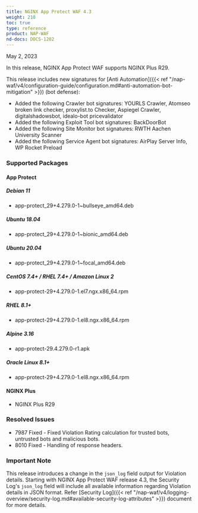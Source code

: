```yaml
---
title: NGINX App Protect WAF 4.3
weight: 210
toc: true
type: reference
product: NAP-WAF
nd-docs: DOCS-1202
---
```


May 2, 2023

In this release, NGINX App Protect WAF supports NGINX Plus R29.

This release includes new signatures for [Anti Automation]({{< ref "/nap-waf/v4/configuration-guide/configuration.md#anti-automation-bot-mitigation" >}}) (bot defense):

- Added the following Crawler bot signatures: YOURLS Crawler, Atomseo broken link checker, proxylist.to Checker, Aspiegel Crawler, digitalshadowsbot, idealo-bot pricevalidator
- Added the following Exploit Tool bot signatures: BackDoorBot
- Added the following Site Monitor bot signatures: RWTH Aachen University Scanner
- Added the following Service Agent bot signatures: AirPlay Server Info, WP Rocket Preload


### Supported Packages

#### App Protect

##### Debian 11

- app-protect_29+4.279.0-1~bullseye_amd64.deb

##### Ubuntu 18.04

- app-protect_29+4.279.0-1~bionic_amd64.deb

##### Ubuntu 20.04

- app-protect_29+4.279.0-1~focal_amd64.deb

##### CentOS 7.4+ / RHEL 7.4+ / Amazon Linux 2

- app-protect-29+4.279.0-1.el7.ngx.x86_64.rpm

##### RHEL 8.1+

- app-protect-29+4.279.0-1.el8.ngx.x86_64.rpm

##### Alpine 3.16

- app-protect-29.4.279.0-r1.apk

##### Oracle Linux 8.1+

- app-protect-29+4.279.0-1.el8.ngx.x86_64.rpm


#### NGINX Plus

- NGINX Plus R29


### Resolved Issues

- 7987 Fixed - Fixed Violation Rating calculation for trusted bots, untrusted bots and malicious bots.
- 8010 Fixed - Handling of response headers.

### **Important Note**

This release introduces a change in the `json_log` field output for Violation details. Starting with NGINX App Protect WAF release 4.3, the Security Log's `json_log` field will include all available information regarding Violation details in JSON format. Refer [Security Log]({{< ref "/nap-waf/v4/logging-overview/security-log.md#available-security-log-attributes" >}}) document for more details.

